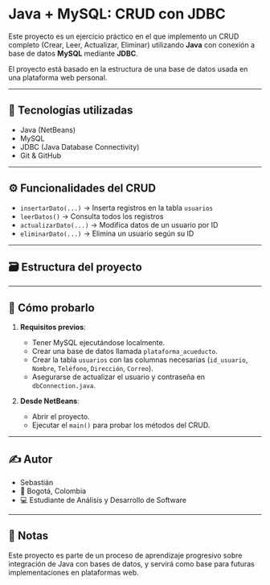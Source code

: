 # Java + MySQL: CRUD con JDBC

Este proyecto es un ejercicio práctico en el que implemento un CRUD completo (Crear, Leer, Actualizar, Eliminar) utilizando **Java** con conexión a base de datos **MySQL** mediante **JDBC**.

El proyecto está basado en la estructura de una base de datos usada en una plataforma web personal.

---

## 🔧 Tecnologías utilizadas

- Java (NetBeans)
- MySQL
- JDBC (Java Database Connectivity)
- Git & GitHub

---

## ⚙️ Funcionalidades del CRUD

- `insertarDato(...)` → Inserta registros en la tabla `usuarios`
- `leerDatos()` → Consulta todos los registros
- `actualizarDato(...)` → Modifica datos de un usuario por ID
- `eliminarDato(...)` → Elimina un usuario según su ID

---

## 🗃️ Estructura del proyecto



---

## 🧪 Cómo probarlo

1. **Requisitos previos**:
   - Tener MySQL ejecutándose localmente.
   - Crear una base de datos llamada `plataforma_acueducto`.
   - Crear la tabla `usuarios` con las columnas necesarias (`id_usuario`, `Nombre`, `Teléfono`, `Dirección`, `Correo`).
   - Asegurarse de actualizar el usuario y contraseña en `dbConnection.java`.

2. **Desde NetBeans**:
   - Abrir el proyecto.
   - Ejecutar el `main()` para probar los métodos del CRUD.

---

## ✍️ Autor

- Sebastián  
- 📍 Bogotá, Colombia  
- 💻 Estudiante de Análisis y Desarrollo de Software

---

## 📌 Notas

Este proyecto es parte de un proceso de aprendizaje progresivo sobre integración de Java con bases de datos, y servirá como base para futuras implementaciones en plataformas web.



